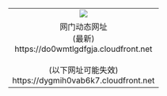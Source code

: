 ﻿<table>
  <tr></tr>
  <tr><td colspan=2 align=center><img src="https://do0wmtlgdfgja.cloudfront.net/Up/oGate.jpg" /></td></tr>
  <tr><td colspan=2 align=center>网门动态网址<br/>(最新)
<br>https://do0wmtlgdfgja.cloudfront.net
<br/><br/>(以下网址可能失效)
<br>https://dygmih0vab6k7.cloudfront.net
    </td>
  </tr>
</table>
